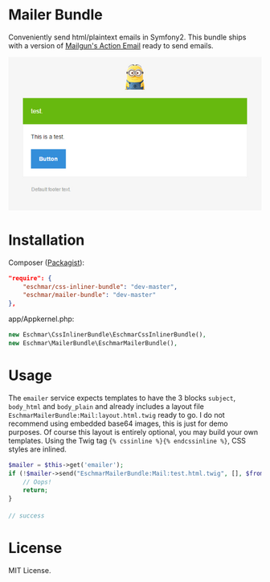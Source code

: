 # Mailer Bundle
Conveniently send html/plaintext emails in Symfony2. This bundle ships with a version of [Mailgun's Action Email](https://github.com/mailgun/transactional-email-templates) ready to send emails.

![test.html.twig](https://raw.githubusercontent.com/eschmar/mailer-bundle/master/test.html.twig.jpg)

# Installation
Composer (<a href="https://packagist.org/packages/eschmar/mailer-bundle" target="_blank">Packagist</a>):
```json
"require": {
    "eschmar/css-inliner-bundle": "dev-master",
    "eschmar/mailer-bundle": "dev-master"
},
```

app/Appkernel.php:
```php
new Eschmar\CssInlinerBundle\EschmarCssInlinerBundle(),
new Eschmar\MailerBundle\EschmarMailerBundle(),
```

# Usage
The ``emailer`` service expects templates to have the 3 blocks ``subject``, ``body_html`` and ``body_plain`` and already includes a layout file ``EschmarMailerBundle:Mail:layout.html.twig`` ready to go. I do not recommend using embedded base64 images, this is just for demo purposes. Of course this layout is entirely optional, you may build your own templates. Using the Twig tag ``{% cssinline %}{% endcssinline %}``, CSS styles are inlined.

````php
$mailer = $this->get('emailer');
if (!$mailer->send("EschmarMailerBundle:Mail:test.html.twig", [], $from, $to[, $bcc])) {
    // Oops!
    return;
}

// success
````

# License
MIT License.
